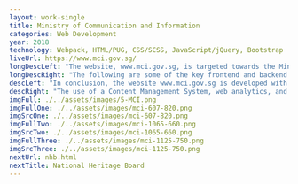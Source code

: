 ```yaml
---
layout: work-single
title: Ministry of Communication and Information
categories: Web Development
year: 2018
technology: Webpack, HTML/PUG, CSS/SCSS, JavaScript/jQuery, Bootstrap
liveUrl: https://www.mci.gov.sg/
longDescLeft: "The website, www.mci.gov.sg, is targeted towards the Ministry of Communications and Information (MCI) stakeholders in Singapore, including the public, media, and businesses. This website is designed to provide information and updates about the Ministry's policies, initiatives, and services."
longDescRight: "The following are some of the key frontend and backend technologies used in the development of www.mci.gov.sg: -Frontend Technologies: User Interface (UI) Design, Responsive Web Design (RWD), Interactive Elements; -Backend Technologies: Content Management System (CMS), Web Analytics, Security Measures, Database Management, These technologies, along with others, help to ensure that www.mci.gov.sg provides stakeholders with an effective, efficient, and secure online experience, helping them to stay informed about the policies, initiatives, and services of the Ministry of Communications and Information."
descLeft: "In conclusion, the website www.mci.gov.sg is developed with the target audience in mind, which includes the public, media, and businesses. The technology used on the frontend and backend focuses on user-friendliness, accessibility, and security, while providing relevant and up-to-date information about the Ministry's policies and initiatives."
descRight: "The use of a Content Management System, web analytics, and database management helps to ensure an efficient and effective online experience for stakeholders, while the security measures employed ensure the protection of sensitive information. The MCI team's commitment to using advanced technology reflects its dedication to providing stakeholders with the best possible information and support."
imgFull: ./../assets/images/5-MCI.png
imgFullOne: ./../assets/images/mci-607-820.png
imgSrcOne: ./../assets/images/mci-607-820.png
imgFullTwo: ./../assets/images/mci-1065-660.png
imgSrcTwo: ./../assets/images/mci-1065-660.png
imgFullThree: ./../assets/images/mci-1125-750.png
imgSrcThree: ./../assets/images/mci-1125-750.png
nextUrl: nhb.html
nextTitle: National Heritage Board
---
```

